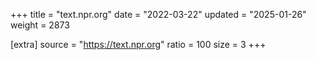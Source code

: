+++
title = "text.npr.org"
date = "2022-03-22"
updated = "2025-01-26"
weight = 2873

[extra]
source = "https://text.npr.org"
ratio = 100
size = 3
+++
